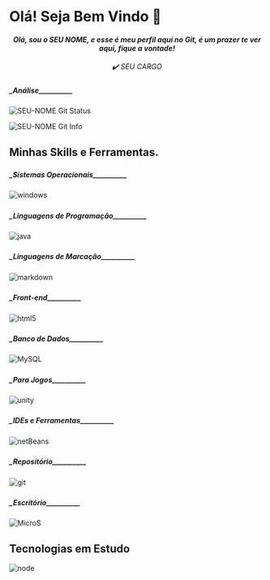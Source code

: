 # Olá! Seja Bem Vindo 👋

#### _<center>Olá, sou o SEU NOME, e esse é meu perfil aqui no Git, é um prazer te ver aqui, fique a vontade!</center>_

_<center>✔️ SEU CARGO </center>_

#####
##### \_Análise\__________
![SEU-NOME Git Status](https://github-readme-stats.vercel.app/api?username=NOME-DO-SEU-PERFIL&theme=dracula)

![SEU-NOME Git Info](https://github-readme-stats.vercel.app/api/top-langs/?username=NOME-DO-SEU-PERFIL&theme=dracula)


#####
## Minhas Skills e Ferramentas.

#####
##### \_Sistemas Operacionais\__________
![windows](	https://img.shields.io/badge/Windows-0078D6?style=for-the-badge&logo=windows&logoColor=white)


#####
##### \_Linguagens de Programação\__________
![java](	https://img.shields.io/badge/Java-ED8B00?style=for-the-badge&logo=openjdk&logoColor=white)



#####
##### \_Linguagens de Marcação\__________
![markdown](	https://img.shields.io/badge/Markdown-000000?style=for-the-badge&logo=markdown&logoColor=white)


#####
##### \_Front-end\__________
![html5](https://img.shields.io/badge/HTML5-E34F26?style=for-the-badge&logo=html5&logoColor=white)


#####
##### \_Banco de Dados\__________
![MySQL](	https://img.shields.io/badge/MySQL-00000F?style=for-the-badge&logo=mysql&logoColor=white)


#####
##### \_Para Jogos\__________
![unity](https://img.shields.io/badge/Unity-100000?style=for-the-badge&logo=unity&logoColor=white)


#####
##### \_IDEs e Ferramentas\__________
![netBeans]( https://img.shields.io/badge/apache%20netbeans-1B6AC6?style=for-the-badge&logo=apache%20netbeans%20IDE&logoColor=white)


#####
##### \_Repositório\__________
![git]( https://img.shields.io/badge/GIT-E44C30?style=for-the-badge&logo=git&logoColor=white)


#####
##### \_Escritório\__________
![MicroS]( https://img.shields.io/badge/Microsoft_Office-D83B01?style=for-the-badge&logo=microsoft-office&logoColor=white)


#####
## Tecnologias em Estudo
![node](https://img.shields.io/badge/Node.js-43853D?style=for-the-badge&logo=node.js&logoColor=white)


